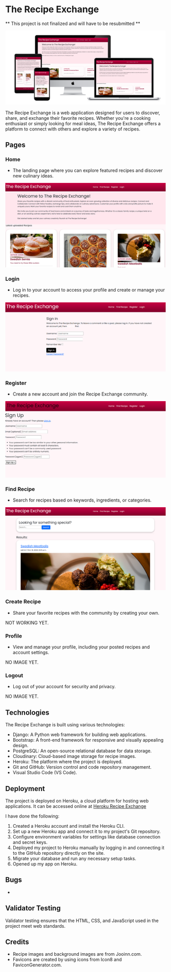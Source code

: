 # The Recipe Exchange
** This project is not finalized and will have to be resubmitted **

![Mockup](/static/images/readme_files/mockup.png)

The Recipe Exchange is a web application designed for users to discover, share, and exchange their favorite recipes. Whether you're a cooking enthusiast or simply looking for meal ideas, The Recipe Exchange offers a platform to connect with others and explore a variety of recipes.



## Pages

### Home
- The landing page where you can explore featured recipes and discover new culinary ideas.

![LandingPage](/static/images/readme_files/landingpage.png)

### Login
- Log in to your account to access your profile and create or manage your recipes.

![Login](/static/images/readme_files/signin.png)

### Register
- Create a new account and join the Recipe Exchange community.

![Register](/static/images/readme_files/register.png)

### Find Recipe
- Search for recipes based on keywords, ingredients, or categories.

![SearchRecipe](/static/images/readme_files/search.png)

### Create Recipe
- Share your favorite recipes with the community by creating your own.

NOT WORKING YET.

### Profile
- View and manage your profile, including your posted recipes and account settings.

NO IMAGE YET.

### Logout
- Log out of your account for security and privacy.

NO IMAGE YET.

## Technologies

The Recipe Exchange is built using various technologies:

- Django: A Python web framework for building web applications.
- Bootstrap: A front-end framework for responsive and visually appealing design.
- PostgreSQL: An open-source relational database for data storage.
- Cloudinary: Cloud-based image storage for recipe images.
- Heroku: The platform where the project is deployed.
- Git and GitHub: Version control and code repository management.
- Visual Studio Code (VS Code).

## Deployment

The project is deployed on Heroku, a cloud platform for hosting web applications. It can be accessed online at [Heroku Recipe Exchange](https://myurl.com)

I have done the following:
1. Created a Heroku account and install the Heroku CLI.
2. Set up a new Heroku app and connect it to my project's Git repository.
3. Configure environment variables for settings like database connection and secret keys.
4. Deployed my project to Heroku manually by logging in and connecting it to the GitHub repository directly on the site.
5. Migrate your database and run any necessary setup tasks.
6. Opened up my app on Heroku.

## Bugs

-

## Validator Testing

Validator testing ensures that the HTML, CSS, and JavaScript used in the project meet web standards. 

## Credits

- Recipe images and background images are from Jooinn.com.
- Favicons are created by using icons from Icon8 and FaviconGenerator.com.

